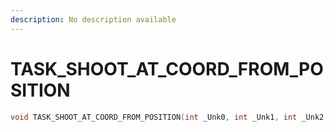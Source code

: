 ```yaml
---
description: No description available 
---
```


# TASK_SHOOT_AT_COORD_FROM_POSITION

```cpp
void TASK_SHOOT_AT_COORD_FROM_POSITION(int _Unk0, int _Unk1, int _Unk2, int _Unk3);
```